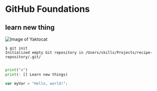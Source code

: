 # GitHub Foundations
## learn new thing
![Image of Yaktocat](https://octodex.github.com/images/yaktocat.png)
```
$ git init
Initialized empty Git repository in /Users/skills/Projects/recipe-repository/.git/
```

``` python

print("x")
print(- [] Learn new things)
```

``` javascript
var myVar = "Hello, world!";
```

